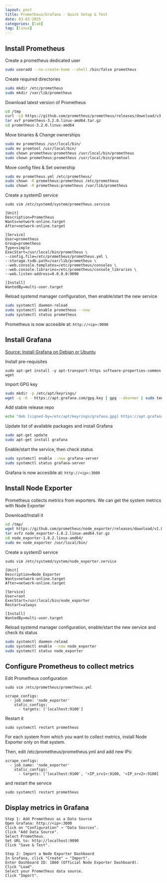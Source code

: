 ```yaml
---
layout: post
title: Prometheus/Grafana - Quick Setup & Test
date: 03-03-2025
categories: [lab]
tag: [linux]
---
```


## Install Prometheus

Create a prometheus dedicated user

```sh
sudo useradd --no-create-home --shell /bin/false prometheus
```

Create required directories

```sh
sudo mkdir /etc/prometheus
sudo mkdir /var/lib/prometheus
```

Download latest version of Prometheus

```sh
cd /tmp
curl -LO https://github.com/prometheus/prometheus/releases/download/v3.2.0/prometheus-3.2.0.linux-amd64.tar.gz
tar xvf prometheus-3.2.0.linux-amd64.tar.gz
cd prometheus-3.2.0.linux-amd64
```

Move binaries & Change ownerships

```sh
sudo mv prometheus /usr/local/bin/
sudo mv promtool /usr/local/bin/
sudo chown prometheus:prometheus /usr/local/bin/prometheus
sudo chown prometheus:prometheus /usr/local/bin/promtool
```

Move config files & Set ownership

```sh
sudo mv prometheus.yml /etc/prometheus/
sudo chown -R prometheus:prometheus /etc/prometheus
sudo chown -R prometheus:prometheus /var/lib/prometheus
```

Create a systemD service

`sudo vim /etc/systemd/system/prometheus.service`

```
[Unit]
Description=Prometheus
Wants=network-online.target
After=network-online.target

[Service]
User=prometheus
Group=prometheus
Type=simple
ExecStart=/usr/local/bin/prometheus \
--config.file=/etc/prometheus/prometheus.yml \
--storage.tsdb.path=/var/lib/prometheus \
--web.console.templates=/etc/prometheus/consoles \
--web.console.libraries=/etc/prometheus/console_libraries \
--web.listen-address=0.0.0.0:9090

[Install]
WantedBy=multi-user.target
```

Reload systemd manager configuration, then enable/start the new service

```sh
sudo systemctl daemon-reload
sudo systemctl enable prometheus --now
sudo systemctl status prometheus
```

Prometheus is now accesible at: `http://<ip>:9090`

## Install Grafana

[Source: Install Grafana on Debian or Ubuntu](https://grafana.com/docs/grafana/latest/setup-grafana/installation/debian/)

Install pre-requisites

`sudo apt-get install -y apt-transport-https software-properties-common wget`

Import GPG key

```sh
sudo mkdir -p /etc/apt/keyrings/
wget -q -O - https://apt.grafana.com/gpg.key | gpg --dearmor | sudo tee /etc/apt/keyrings/grafana.gpg > /dev/null
```

Add stable release repo

```sh
echo "deb [signed-by=/etc/apt/keyrings/grafana.gpg] https://apt.grafana.com stable main" | sudo tee -a /etc/apt/sources.list.d/grafana.list
```

Update list of available packages and install Grafana

```sh
sudo apt-get update
sudo apt-get install grafana
```

Enable/start the service, then check status

```sh
sudo systemctl enable --now grafana-server
sudo systemctl status grafana-server
```

Grafana is now accesible at: `http://<ip>:3000`

## Install Node Exporter

Prometheus collects metrics from exporters.
We can get the system metrics with Node Exporter

Download/Install it

```sh
cd /tmp/
wget https://github.com/prometheus/node_exporter/releases/download/v1.8.2/node_exporter-1.8.2.linux-amd64.tar.gz
tar xvfz node_exporter-1.8.2.linux-amd64.tar.gz
cd node_exporter-1.8.2.linux-amd64/
sudo mv node_exporter /usr/local/bin/
```

Create a systemD service

`sudo vim /etc/systemd/system/node_exporter.service`

```
[Unit]
Description=Node Exporter
Wants=network-online.target
After=network-online.target

[Service]
User=root
ExecStart=/usr/local/bin/node_exporter
Restart=always

[Install]
WantedBy=multi-user.target
```

Reload systemd manager configuration, enable/start the new service and check its status

```sh
sudo systemctl daemon-reload
sudo systemctl enable --now node_exporter
sudo systemctl status node_exporter
```

## Configure Prometheus to collect metrics

Edit Prometheus configuration

`sudo vim /etc/prometheus/prometheus.yml`

```
scrape_configs:
  - job_name: 'node_exporter'
    static_configs:
      - targets: ['localhost:9100']
```

Restart it

`sudo systemctl restart prometheus`

For each system from which you want to collect metrics, install Node Exporter only on that system.

Then, edit /etc/prometheus/prometheus.yml and add new IPs:

```
scrape_configs:
  - job_name: 'node_exporter'
    static_configs:
      - targets: ['localhost:9100', '<IP_srv1>:9100, '<IP_srv2>:9100]
```

and restart the service

`sudo systemctl restart prometheus`

## Display metrics in Grafana

```
Step 1: Add Prometheus as a Data Source
Open Grafana: http://<ip>:3000
Click on "Configuration" → "Data Sources".
Click "Add Data Source".
Select Prometheus.
Set URL to: http://localhost:9090
Click "Save & Test".
```
```
Step 2: Import a Node Exporter Dashboard
In Grafana, click "Create" → "Import".
Enter Dashboard ID: 1860 (Official Node Exporter Dashboard).
Click "Load".
Select your Prometheus data source.
Click "Import".
```